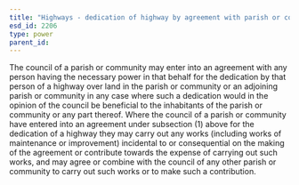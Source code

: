 ```yaml
---
title: "Highways - dedication of highway by agreement with parish or community council"
esd_id: 2206
type: power
parent_id:  
---
```


The council of a parish or community may enter into an agreement with any person having the necessary power in that behalf for the dedication by that person of a highway over land in the parish or community or an adjoining parish or community in any case where such a dedication would in the opinion of the council be beneficial to the inhabitants of the parish or community or any part thereof.  Where the council of a parish or community have entered into an agreement under subsection (1) above for the dedication of a highway they may carry out any works (including works of maintenance or improvement) incidental to or consequential on the making of the agreement or contribute towards the expense of carrying out such works, and may agree or combine with the council of any other parish or community to carry out such works or to make such a contribution.

